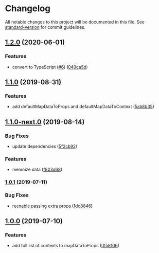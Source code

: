 # Changelog

All notable changes to this project will be documented in this file. See [standard-version](https://github.com/conventional-changelog/standard-version) for commit guidelines.

## [1.2.0](https://github.com/angeloashmore/react-map-to-components/compare/v1.1.0...v1.2.0) (2020-06-01)


### Features

* convert to TypeScript ([#6](https://github.com/angeloashmore/react-map-to-components/issues/6)) ([040ca5d](https://github.com/angeloashmore/react-map-to-components/commit/040ca5d48e37165487fc70bf0d48a4cfc6f92331))

## [1.1.0](https://github.com/angeloashmore/react-map-to-components/compare/v1.1.0-next.0...v1.1.0) (2019-08-31)


### Features

* add defaultMapDataToProps and defaultMapDataToContext ([5ab8b35](https://github.com/angeloashmore/react-map-to-components/commit/5ab8b35))

## [1.1.0-next.0](https://github.com/angeloashmore/react-map-to-components/compare/v1.0.1...v1.1.0-next.0) (2019-08-14)


### Bug Fixes

* update dependencies ([5f2cb92](https://github.com/angeloashmore/react-map-to-components/commit/5f2cb92))


### Features

* memoize data ([f803d68](https://github.com/angeloashmore/react-map-to-components/commit/f803d68))

### [1.0.1](https://github.com/angeloashmore/react-map-to-components/compare/v1.0.0...v1.0.1) (2019-07-11)


### Bug Fixes

* reenable passing extra props ([1dc8846](https://github.com/angeloashmore/react-map-to-components/commit/1dc8846))



## [1.0.0](https://github.com/angeloashmore/react-map-to-components/compare/v1.0.0-beta.1...v1.0.0) (2019-07-10)


### Features

* add full list of contexts to mapDataToProps ([0f58f06](https://github.com/angeloashmore/react-map-to-components/commit/0f58f06))
